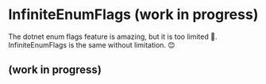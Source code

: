 # InfiniteEnumFlags (work in progress)

The dotnet enum flags feature is amazing, but it is too limited 🙁. InfiniteEnumFlags is the same without limitation. 😊

## (work in progress)
